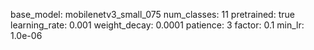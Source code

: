 base_model: mobilenetv3_small_075
num_classes: 11
pretrained: true
learning_rate: 0.001
weight_decay: 0.0001
patience: 3
factor: 0.1
min_lr: 1.0e-06
